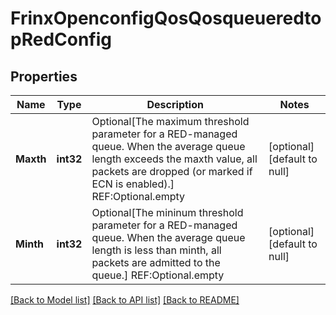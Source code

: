 # FrinxOpenconfigQosQosqueueredtopRedConfig

## Properties
Name | Type | Description | Notes
------------ | ------------- | ------------- | -------------
**Maxth** | **int32** | Optional[The maximum threshold parameter for a RED-managed queue. When the average queue length exceeds the maxth value, all packets are dropped (or marked if ECN is enabled).] REF:Optional.empty | [optional] [default to null]
**Minth** | **int32** | Optional[The mininum threshold parameter for a RED-managed queue. When the average queue length is less than minth, all packets are admitted to the queue.] REF:Optional.empty | [optional] [default to null]

[[Back to Model list]](../README.md#documentation-for-models) [[Back to API list]](../README.md#documentation-for-api-endpoints) [[Back to README]](../README.md)


